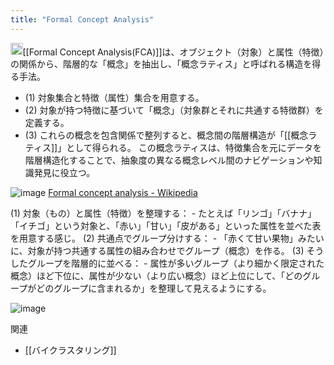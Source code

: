 ```yaml
---
title: "Formal Concept Analysis"
---
```


<img src='https://scrapbox.io/api/pages/nishio/o1 Pro/icon' alt='o1 Pro.icon' height="19.5"/>[[Formal Concept Analysis(FCA)]]は、オブジェクト（対象）と属性（特徴）の関係から、階層的な「概念」を抽出し、「概念ラティス」と呼ばれる構造を得る手法。
- (1) 対象集合と特徴（属性）集合を用意する。
- (2) 対象が持つ特徴に基づいて「概念」（対象群とそれに共通する特徴群）を定義する。
- (3) これらの概念を包含関係で整列すると、概念間の階層構造が「[[概念ラティス]]」として得られる。
この概念ラティスは、特徴集合を元にデータを階層構造化することで、抽象度の異なる概念レベル間のナビゲーションや知識発見に役立つ。

![image](https://gyazo.com/8c80d1acb68ef0d6ee76b8adacead69c/thumb/1000)
[Formal concept analysis - Wikipedia](https://en.wikipedia.org/wiki/Formal_concept_analysis)

(1) 対象（もの）と属性（特徴）を整理する：
    - たとえば「リンゴ」「バナナ」「イチゴ」という対象と、「赤い」「甘い」「皮がある」といった属性を並べた表を用意する感じ。
(2) 共通点でグループ分けする：
    - 「赤くて甘い果物」みたいに、対象が持つ共通する属性の組み合わせでグループ（概念）を作る。
(3) そうしたグループを階層的に並べる：
    - 属性が多いグループ（より細かく限定された概念）ほど下位に、属性が少ない（より広い概念）ほど上位にして、「どのグループがどのグループに含まれるか」を整理して見えるようにする。

![image](https://gyazo.com/c41bcb9e08a9b48870deb78b80b6fba1/thumb/1000)

関連
- [[バイクラスタリング]]
